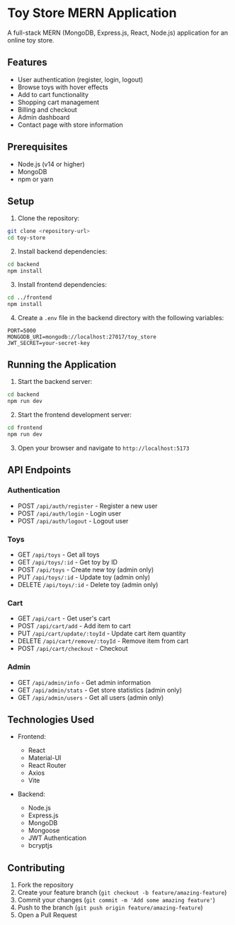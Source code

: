 # Toy Store MERN Application

A full-stack MERN (MongoDB, Express.js, React, Node.js) application for an online toy store.

## Features

- User authentication (register, login, logout)
- Browse toys with hover effects
- Add to cart functionality
- Shopping cart management
- Billing and checkout
- Admin dashboard
- Contact page with store information

## Prerequisites

- Node.js (v14 or higher)
- MongoDB
- npm or yarn

## Setup

1. Clone the repository:
```bash
git clone <repository-url>
cd toy-store
```

2. Install backend dependencies:
```bash
cd backend
npm install
```

3. Install frontend dependencies:
```bash
cd ../frontend
npm install
```

4. Create a `.env` file in the backend directory with the following variables:
```
PORT=5000
MONGODB_URI=mongodb://localhost:27017/toy_store
JWT_SECRET=your-secret-key
```

## Running the Application

1. Start the backend server:
```bash
cd backend
npm run dev
```

2. Start the frontend development server:
```bash
cd frontend
npm run dev
```

3. Open your browser and navigate to `http://localhost:5173`

## API Endpoints

### Authentication
- POST `/api/auth/register` - Register a new user
- POST `/api/auth/login` - Login user
- POST `/api/auth/logout` - Logout user

### Toys
- GET `/api/toys` - Get all toys
- GET `/api/toys/:id` - Get toy by ID
- POST `/api/toys` - Create new toy (admin only)
- PUT `/api/toys/:id` - Update toy (admin only)
- DELETE `/api/toys/:id` - Delete toy (admin only)

### Cart
- GET `/api/cart` - Get user's cart
- POST `/api/cart/add` - Add item to cart
- PUT `/api/cart/update/:toyId` - Update cart item quantity
- DELETE `/api/cart/remove/:toyId` - Remove item from cart
- POST `/api/cart/checkout` - Checkout

### Admin
- GET `/api/admin/info` - Get admin information
- GET `/api/admin/stats` - Get store statistics (admin only)
- GET `/api/admin/users` - Get all users (admin only)

## Technologies Used

- Frontend:
  - React
  - Material-UI
  - React Router
  - Axios
  - Vite

- Backend:
  - Node.js
  - Express.js
  - MongoDB
  - Mongoose
  - JWT Authentication
  - bcryptjs

## Contributing

1. Fork the repository
2. Create your feature branch (`git checkout -b feature/amazing-feature`)
3. Commit your changes (`git commit -m 'Add some amazing feature'`)
4. Push to the branch (`git push origin feature/amazing-feature`)
5. Open a Pull Request 